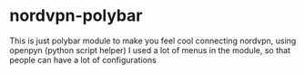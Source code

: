 # nordvpn-polybar
This is just polybar module to make you feel cool connecting nordvpn, using openpyn (python script helper)
I used a lot of menus in the module, so that people can have a lot of configurations

